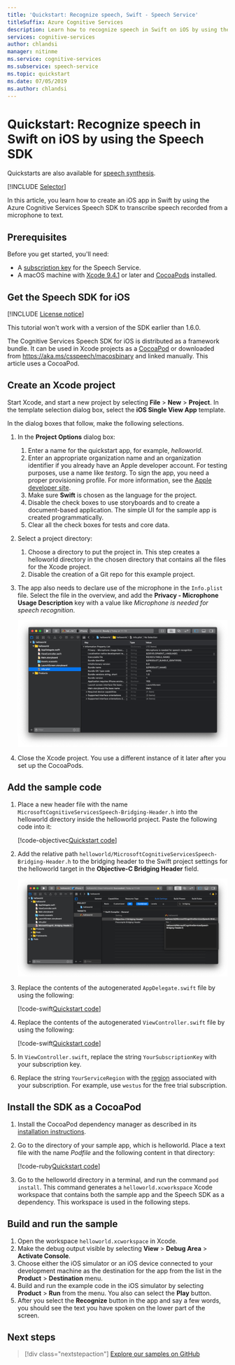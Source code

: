 ```yaml
---
title: 'Quickstart: Recognize speech, Swift - Speech Service'
titleSuffix: Azure Cognitive Services
description: Learn how to recognize speech in Swift on iOS by using the Speech SDK
services: cognitive-services
author: chlandsi
manager: nitinme
ms.service: cognitive-services
ms.subservice: speech-service
ms.topic: quickstart
ms.date: 07/05/2019
ms.author: chlandsi
---
```


# Quickstart: Recognize speech in Swift on iOS by using the Speech SDK

Quickstarts are also available for [speech synthesis](quickstart-text-to-speech-swift-ios.md).

[!INCLUDE [Selector](../../../includes/cognitive-services-speech-service-quickstart-selector.md)]

In this article, you learn how to create an iOS app in Swift by using the Azure Cognitive Services Speech SDK to transcribe speech recorded from a microphone to text.

## Prerequisites

Before you get started, you'll need:

* A [subscription key](get-started.md) for the Speech Service.
* A macOS machine with [Xcode 9.4.1](https://geo.itunes.apple.com/us/app/xcode/id497799835?mt=12) or later and [CocoaPods](https://cocoapods.org/) installed.

## Get the Speech SDK for iOS

[!INCLUDE [License notice](../../../includes/cognitive-services-speech-service-license-notice.md)]

This tutorial won't work with a version of the SDK earlier than 1.6.0.

The Cognitive Services Speech SDK for iOS is distributed as a framework bundle. It can be used in Xcode projects as a [CocoaPod](https://cocoapods.org/) or downloaded from https://aka.ms/csspeech/macosbinary and linked manually. This article uses a CocoaPod.

## Create an Xcode project

Start Xcode, and start a new project by selecting **File** > **New** > **Project**.
In the template selection dialog box, select the **iOS Single View App** template.

In the dialog boxes that follow, make the following selections.

1. In the **Project Options** dialog box:
    1. Enter a name for the quickstart app, for example, *helloworld*.
    1. Enter an appropriate organization name and an organization identifier if you already have an Apple developer account. For testing purposes, use a name like *testorg*. To sign the app, you need a proper provisioning profile. For more information, see the [Apple developer site](https://developer.apple.com/).
    1. Make sure **Swift** is chosen as the language for the project.
    1. Disable the check boxes to use storyboards and to create a document-based application. The simple UI for the sample app is created programmatically.
    1. Clear all the check boxes for tests and core data.
1. Select a project directory:
    1. Choose a directory to put the project in. This step creates a helloworld directory in the chosen directory that contains all the files for the Xcode project.
    1. Disable the creation of a Git repo for this example project.
1. The app also needs to declare use of the microphone in the `Info.plist` file. Select the file in the overview, and add the **Privacy - Microphone Usage Description** key with a value like *Microphone is needed for speech recognition*.

    ![Settings in Info.plist](media/sdk/qs-swift-ios-info-plist.png)

1. Close the Xcode project. You use a different instance of it later after you set up the CocoaPods.

## Add the sample code

1. Place a new header file with the name `MicrosoftCognitiveServicesSpeech-Bridging-Header.h` into the helloworld directory inside the helloworld project. Paste the following code into it:

   [!code-objectivec[Quickstart code](~/samples-cognitive-services-speech-sdk/quickstart/swift-ios/helloworld/helloworld/MicrosoftCognitiveServicesSpeech-Bridging-Header.h#code)]

1. Add the relative path `helloworld/MicrosoftCognitiveServicesSpeech-Bridging-Header.h` to the bridging header to the Swift project settings for the helloworld target in the **Objective-C Bridging Header** field.

   ![Header properties](media/sdk/qs-swift-ios-bridging-header.png)

1. Replace the contents of the autogenerated `AppDelegate.swift` file by using the following:

   [!code-swift[Quickstart code](~/samples-cognitive-services-speech-sdk/quickstart/swift-ios/helloworld/helloworld/AppDelegate.swift#code)]
1. Replace the contents of the autogenerated `ViewController.swift` file by using the following:

   [!code-swift[Quickstart code](~/samples-cognitive-services-speech-sdk/quickstart/swift-ios/helloworld/helloworld/ViewController.swift#code)]
1. In `ViewController.swift`, replace the string `YourSubscriptionKey` with your subscription key.
1. Replace the string `YourServiceRegion` with the [region](regions.md) associated with your subscription. For example, use `westus` for the free trial subscription.

## Install the SDK as a CocoaPod

1. Install the CocoaPod dependency manager as described in its [installation instructions](https://guides.cocoapods.org/using/getting-started.html).
1. Go to the directory of your sample app, which is helloworld. Place a text file with the name *Podfile* and the following content in that directory:

   [!code-ruby[Quickstart code](~/samples-cognitive-services-speech-sdk/quickstart/swift-ios/helloworld/Podfile)]
1. Go to the helloworld directory in a terminal, and run the command `pod install`. This command generates a `helloworld.xcworkspace` Xcode workspace that contains both the sample app and the Speech SDK as a dependency. This workspace is used in the following steps.

## Build and run the sample

1. Open the workspace `helloworld.xcworkspace` in Xcode.
1. Make the debug output visible by selecting **View** > **Debug Area** > **Activate Console**.
1. Choose either the iOS simulator or an iOS device connected to your development machine as the destination for the app from the list in the **Product** > **Destination** menu.
1. Build and run the example code in the iOS simulator by selecting **Product** > **Run** from the menu. You also can select the **Play** button.
1. After you select the **Recognize** button in the app and say a few words, you should see the text you have spoken on the lower part of the screen.

## Next steps

> [!div class="nextstepaction"]
> [Explore our samples on GitHub](https://aka.ms/csspeech/samples)

